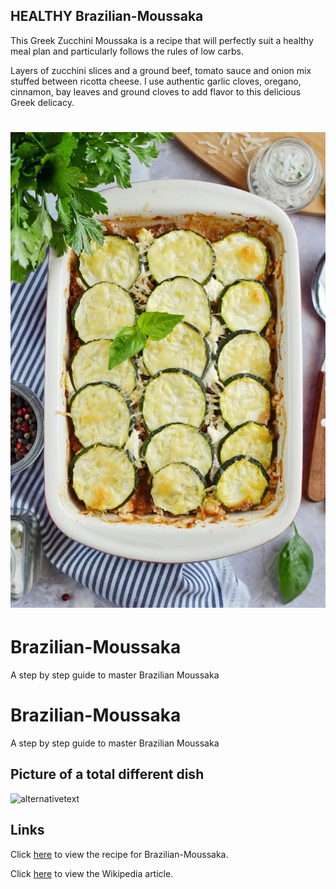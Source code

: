 
## HEALTHY Brazilian-Moussaka

This Greek Zucchini Moussaka is a recipe that will perfectly suit a healthy meal plan and particularly follows the rules of low carbs.

Layers of zucchini slices and a ground beef, tomato sauce and onion mix stuffed between ricotta cheese. I use authentic garlic cloves, oregano, cinnamon, bay leaves and ground cloves to add flavor to this delicious Greek delicacy.

![Zucchini_Moussaka](Moussaka.jpg)
=======
# Brazilian-Moussaka
A step by step guide to master Brazilian Moussaka

# Brazilian-Moussaka
A step by step guide to master Brazilian Moussaka

## Picture of a total different dish

![alternativetext](https://images.unsplash.com/photo-1484723091739-30a097e8f929?ixid=MnwxMjA3fDB8MHxzZWFyY2h8M3x8Zm9vZHxlbnwwfHwwfHw%3D&ixlib=rb-1.2.1&auto=format&fit=crop&w=900&q=60)

## Links

Click 
[here](https://www.foodandwine.com/recipes/moqueca-brazilian-seafood-stew) 
to view the recipe for Brazilian-Moussaka.

Click
[here](https://en.wikipedia.org/wiki/Moussaka)
to view the Wikipedia article.

